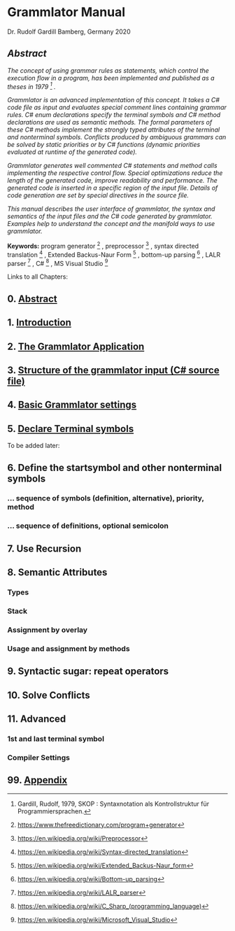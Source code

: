 # Grammlator Manual

 Dr. Rudolf Gardill
 Bamberg, Germany
 2020

## *Abstract*

*The concept of using grammar rules as statements, which control the execution flow in a program, has been implemented and published as a theses in 1979 [^1] .*

*Grammlator is an advanced implementation of this concept. It takes a C# code file as input and evaluates special comment lines containing grammar rules. C# enum declarations specify the terminal symbols and C# method declarations are used as semantic methods. The formal parameters of these C# methods implement the strongly typed attributes of the terminal and nonterminal symbols. Conflicts produced by ambiguous grammars can be solved by static priorities or by C# functions (dynamic priorities evaluated at runtime of the generated code).*

*Grammlator generates well commented C# statements and method calls implementing the respective control flow. Special optimizations reduce the length of the generated code, improve readability and performance. The generated code is inserted in a specific region of the input file. Details of code generation are set by special directives in the source file.*

*This manual describes the user interface of grammlator, the syntax and semantics of the input files and the C# code generated by grammlator. Examples help to understand the concept and the manifold ways to use grammlator.*



**Keywords:** program generator [^2] , preprocessor [^3] , syntax directed translation [^4] , Extended Backus-Naur Form [^5] , bottom-up parsing [^6] , LALR parser [^7] , C# [^8] , MS Visual Studio [^9] 






[^1]: Gardill, Rudolf, 1979, SKOP : Syntaxnotation als Kontrollstruktur für Programmiersprachen.  

[^2]:https://www.thefreedictionary.com/program+generator

[^3]:https://en.wikipedia.org/wiki/Preprocessor

[^4]:https://en.wikipedia.org/wiki/Syntax-directed_translation

[^5]:https://en.wikipedia.org/wiki/Extended_Backus-Naur_form

[^6]:https://en.wikipedia.org/wiki/Bottom-up_parsing

[^7]:https://en.wikipedia.org/wiki/LALR_parser

[^8]:https://en.wikipedia.org/wiki/C_Sharp_(programming_language)

[^9]:https://en.wikipedia.org/wiki/Microsoft_Visual_Studio


Links to all Chapters:

 ## 0. [Abstract](C00-Grammlator-Manual)
 ## 1. [Introduction](C01-Introduction.md)
 ## 2. [The Grammlator Application](C02-The-Grammlator-Application.md)
 ## 3. [Structure of the grammlator input (C# source file)](C03-Structure-of-the-grammlator-input.md) 
 ## 4. [Basic Grammlator settings](C04-Basic-Grammlator-Settings.md)
 ## 5. [Declare Terminal symbols](C05-Declare-Terminal-Symbols.md)

 To be added later:
 ## 6. Define the startsymbol and other nonterminal symbols
 ### ... sequence of symbols (definition, alternative), priority, method
 ### ... sequence of definitions, optional semicolon
 ## 7. Use Recursion
 ## 8. Semantic Attributes
 ### Types
 ### Stack 
 ### Assignment by overlay
 ### Usage and assignment by methods
 ## 9. Syntactic sugar: repeat operators
 ## 10. Solve Conflicts
 ## 11. Advanced
 ### 1st and last terminal symbol
 ### Compiler Settings

## 99.  [Appendix](C99-Appendix.md)